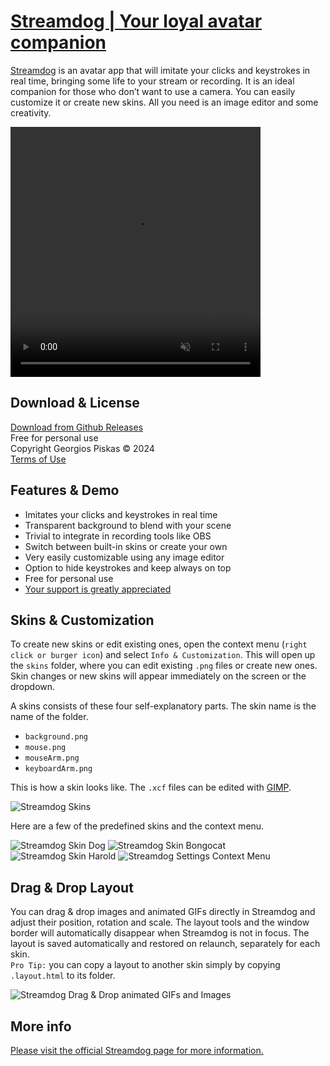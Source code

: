 # [Streamdog | Your loyal avatar companion](https://gpiskas.com/projects/streamdog/)

[Streamdog](https://gpiskas.com/projects/streamdog/) is an avatar app that will imitate your clicks and keystrokes in real time, bringing some life to your stream or recording. It is an ideal companion for those who don’t want to use a camera.
You can easily customize it or create new skins. All you need is an image editor and some creativity.

<video
  title="Streamdog demo"   
  width="400" 
  height="400" 
  autoplay
  muted
  loop
  controls
  playsinline>
  <source src='.github/streamdog.mp4' type="video/mp4"/>
</video>

## Download & License
[Download from Github Releases](https://github.com/gpiskas/streamdog/releases) \
Free for personal use \
Copyright Georgios Piskas © 2024 \
[Terms of Use](https://gpiskas.com/terms/)

## Features & Demo
- Imitates your clicks and keystrokes in real time
- Transparent background to blend with your scene
- Trivial to integrate in recording tools like OBS
- Switch between built-in skins or create your own
- Very easily customizable using any image editor
- Option to hide keystrokes and keep always on top
- Free for personal use
- [Your support is greatly appreciated](https://gpiskas.com/about/)

## Skins & Customization
To create new skins or edit existing ones, open the context menu (`right click or burger icon`) and select `Info & Customization`.
This will open up the `skins` folder, where you can edit existing `.png` files or create new ones.
Skin changes or new skins will appear immediately on the screen or the dropdown.

A skins consists of these four self-explanatory parts. The skin name is the name of the folder.
- `background.png`
- `mouse.png`
- `mouseArm.png`
- `keyboardArm.png`


This is how a skin looks like. The `.xcf` files can be edited with [GIMP](https://www.gimp.org/).

![Streamdog Skins](.github/streamdog_skins.png)

Here are a few of the predefined skins and the context menu.

![Streamdog Skin Dog](.github/streamdog_skin_dog.png)
![Streamdog Skin Bongocat](.github/streamdog_skin_bongocat.png)
![Streamdog Skin Harold](.github/streamdog_skin_harold.png)
![Streamdog Settings Context Menu](.github/streamdog_settings.png)

## Drag & Drop Layout
You can drag & drop images and animated GIFs directly in Streamdog and adjust their position, rotation and scale.
The layout tools and the window border will automatically disappear when Streamdog is not in focus.
The layout is saved automatically and restored on relaunch, separately for each skin. \
`Pro Tip:` you can copy a layout to another skin simply by copying `.layout.html` to its folder.

![Streamdog Drag & Drop animated GIFs and Images](.github/streamdog_drag_drop.png)

## More info
[Please visit the official Streamdog page for more information.](https://gpiskas.com/projects/streamdog/)